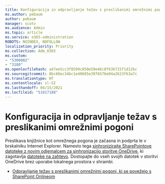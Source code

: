 ```yaml
---
title: Konfiguracija in odpravljanje težav s preslikanimi omrežnimi pogoni
ms.author: pebaum
author: pebaum
manager: scotv
ms.audience: Admin
ms.topic: article
ms.service: o365-administration
ROBOTS: NOINDEX, NOFOLLOW
localization_priority: Priority
ms.collection: Adm_O365
ms.custom:
- "5300002"
- "3180"
ms.openlocfilehash: a47ee5cc3f8599c850e59e46c0f636715f1d12bc
ms.sourcegitcommit: 8bc60ec34bc1e40685e3976576e04a2623f63a7c
ms.translationtype: HT
ms.contentlocale: sl-SI
ms.lasthandoff: 04/15/2021
ms.locfileid: "51817188"
---
```

# <a name="configure-and-troubleshoot-mapped-network-drives"></a>Konfiguracija in odpravljanje težav s preslikanimi omrežnimi pogoni

Preslikava knjižnice kot omrežnega pogona je začasna in podprta le v brskalniku Internet Explorer. Namesto tega [sinhronizirajte SharePointove datoteke z novim odjemalcem za sinhronizacijo storitve OneDrive](https://support.office.com/article/6de9ede8-5b6e-4503-80b2-6190f3354a88), ki zagotavlja [datoteke na zahtevo](https://support.office.com/article/0e6860d3-d9f3-4971-b321-7092438fb38e). Dostopajte do vseh svojih datotek v storitvi OneDrive brez uporabe lokalnega prostora v shrambi.

- [Odpravljanje težav s preslikanimi omrežnimi pogoni, ki se povežejo s SharePoint Onlineom](https://docs.microsoft.com/sharepoint/support/administration/troubleshoot-mapped-network-drives)
